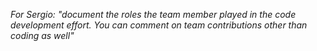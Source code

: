 *For Sergio: "document the roles the team member played in the code development effort. You can comment on team contributions other than coding as well"*
